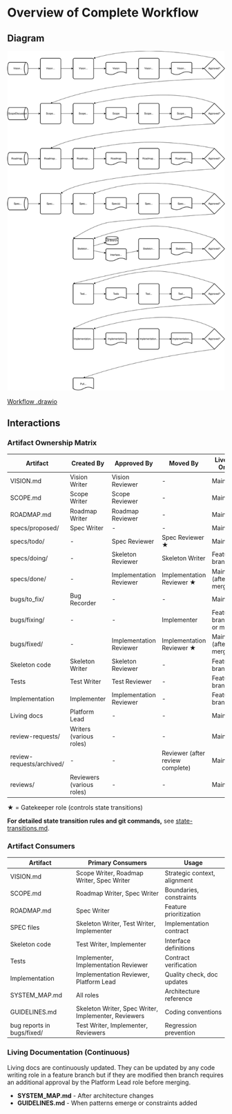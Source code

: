 # Overview of Complete Workflow

## Diagram

<img src="./workflow-diagram.svg" alt="Happy Path Flowchart" width=600>

[Workflow .drawio](./workflow-diagram.drawio)

## Interactions

### Artifact Ownership Matrix

| Artifact | Created By | Approved By | Moved By | Lives On |
|----------|------------|-------------|----------|----------|
| VISION.md | Vision Writer | Vision Reviewer | - | Main |
| SCOPE.md | Scope Writer | Scope Reviewer | - | Main |
| ROADMAP.md | Roadmap Writer | Roadmap Reviewer | - | Main |
| specs/proposed/ | Spec Writer | - | - | Main |
| specs/todo/ | - | Spec Reviewer | Spec Reviewer ★ | Main |
| specs/doing/ | - | Skeleton Reviewer | Skeleton Writer | Feature branch |
| specs/done/ | - | Implementation Reviewer | Implementation Reviewer ★ | Main (after merge) |
| bugs/to_fix/ | Bug Recorder | - | - | Main |
| bugs/fixing/ | - | - | Implementer | Feature branch or main |
| bugs/fixed/ | - | Implementation Reviewer | Implementation Reviewer ★ | Main (after merge) |
| Skeleton code | Skeleton Writer | Skeleton Reviewer | - | Feature branch |
| Tests | Test Writer | Test Reviewer | - | Feature branch |
| Implementation | Implementer | Implementation Reviewer | - | Feature branch |
| Living docs | Platform Lead | - | - | Main |
| review-requests/ | Writers (various roles) | - | - | Main |
| review-requests/archived/ | - | - | Reviewer (after review complete) | Main |
| reviews/ | Reviewers (various roles) | - | - | Main |

★ = Gatekeeper role (controls state transitions)

**For detailed state transition rules and git commands,** see [state-transitions.md](state-transitions.md).

### Artifact Consumers

| Artifact | Primary Consumers | Usage |
|----------|-------------------|-------|
| VISION.md | Scope Writer, Roadmap Writer, Spec Writer | Strategic context, alignment |
| SCOPE.md | Roadmap Writer, Spec Writer | Boundaries, constraints |
| ROADMAP.md | Spec Writer | Feature prioritization |
| SPEC files | Skeleton Writer, Test Writer, Implementer | Implementation contract |
| Skeleton code | Test Writer, Implementer | Interface definitions |
| Tests | Implementer, Implementation Reviewer | Contract verification |
| Implementation | Implementation Reviewer, Platform Lead | Quality check, doc updates |
| SYSTEM_MAP.md | All roles | Architecture reference |
| GUIDELINES.md | Skeleton Writer, Spec Writer, Implementer, Reviewers | Coding conventions |
| bug reports in bugs/fixed/ | Test Writer, Implementer, Reviewers | Regression prevention |



### Living Documentation (Continuous)

Living docs are continuously updated.
They can be updated by any code writing role in a feature branch but if they are modified then branch requires an additional approval by the Platform Lead role before merging.

- **SYSTEM_MAP.md** - After architecture changes
- **GUIDELINES.md** - When patterns emerge or constraints added
